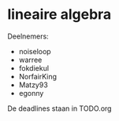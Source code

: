 lineaire algebra
===============

Deelnemers:

- noiseloop
- warree
- fokdiekul
- NorfairKing
- Matzy93
- egonny 

De deadlines staan in TODO.org
